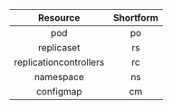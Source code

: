| Resource | Shortform |
| :---: | :---: |
| pod | po |
| replicaset | rs |
| replicationcontrollers | rc |
| namespace | ns |
| configmap | cm |

